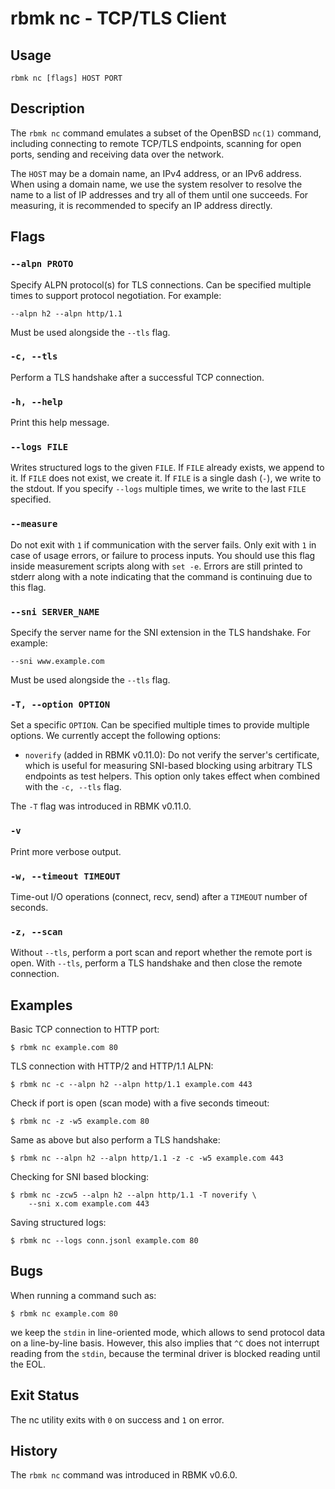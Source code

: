 # rbmk nc - TCP/TLS Client

## Usage

```
rbmk nc [flags] HOST PORT
```

## Description

The `rbmk nc` command emulates a subset of the OpenBSD `nc(1)` command,
including connecting to remote TCP/TLS endpoints, scanning for open ports,
sending and receiving data over the network.

The `HOST` may be a domain name, an IPv4 address, or an IPv6 address. When
using a domain name, we use the system resolver to resolve the name to a
list of IP addresses and try all of them until one succeeds. For measuring,
it is recommended to specify an IP address directly.

## Flags

### `--alpn PROTO`

Specify ALPN protocol(s) for TLS connections. Can be specified
multiple times to support protocol negotiation. For example:

```
--alpn h2 --alpn http/1.1
```

Must be used alongside the `--tls` flag.

### `-c, --tls`

Perform a TLS handshake after a successful TCP connection.

### `-h, --help`

Print this help message.

### `--logs FILE`

Writes structured logs to the given `FILE`. If `FILE` already exists, we
append to it. If `FILE` does not exist, we create it. If `FILE` is a single
dash (`-`), we write to the stdout. If you specify `--logs` multiple
times, we write to the last `FILE` specified.

### `--measure`

Do not exit with `1` if communication with the server fails. Only exit
with `1` in case of usage errors, or failure to process inputs. You should
use this flag inside measurement scripts along with `set -e`. Errors are
still printed to stderr along with a note indicating that the command is
continuing due to this flag.

### `--sni SERVER_NAME`

Specify the server name for the SNI extension in the TLS
handshake. For example:

```
--sni www.example.com
```

Must be used alongside the `--tls` flag.

### `-T, --option OPTION`

Set a specific `OPTION`. Can be specified multiple times to provide
multiple options. We currently accept the following options:

- `noverify` (added in RBMK v0.11.0): Do not verify the server's
certificate, which is useful for measuring SNI-based blocking using
arbitrary TLS endpoints as test helpers. This option only takes
effect when combined with the `-c, --tls` flag.

The `-T` flag was introduced in RBMK v0.11.0.

### `-v`

Print more verbose output.

### `-w, --timeout TIMEOUT`

Time-out I/O operations (connect, recv, send) after
a `TIMEOUT` number of seconds.

### `-z, --scan`

Without `--tls`, perform a port scan and report whether the
remote port is open. With `--tls`, perform a TLS handshake
and then close the remote connection.

## Examples

Basic TCP connection to HTTP port:

```
$ rbmk nc example.com 80
```

TLS connection with HTTP/2 and HTTP/1.1 ALPN:

```
$ rbmk nc -c --alpn h2 --alpn http/1.1 example.com 443
```

Check if port is open (scan mode) with a five seconds timeout:

```
$ rbmk nc -z -w5 example.com 80
```

Same as above but also perform a TLS handshake:

```
$ rbmk nc --alpn h2 --alpn http/1.1 -z -c -w5 example.com 443
```

Checking for SNI based blocking:

```
$ rbmk nc -zcw5 --alpn h2 --alpn http/1.1 -T noverify \
    --sni x.com example.com 443
```

Saving structured logs:

```
$ rbmk nc --logs conn.jsonl example.com 80
```

## Bugs

When running a command such as:

```
$ rbmk nc example.com 80
```

we keep the `stdin` in line-oriented mode, which allows to send
protocol data on a line-by-line basis. However, this also implies
that `^C` does not interrupt reading from the `stdin`, because
the terminal driver is blocked reading until the EOL.

## Exit Status

The nc utility exits with `0` on success and `1` on error.

## History

The `rbmk nc` command was introduced in RBMK v0.6.0.
